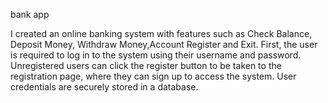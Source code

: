 bank app

I created an online banking system with features such as Check Balance, Deposit Money, Withdraw Money,Account Register and Exit. First, the user is required to log in to the system using their username and password. Unregistered users can click the register button to be taken to the registration page, where they can sign up to access the system. User credentials are securely stored in a database.
